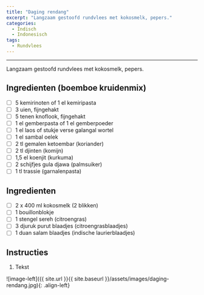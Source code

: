 ```yaml
---
title: "Daging rendang"
excerpt: "Langzaam gestoofd rundvlees met kokosmelk, pepers."
categories: 
  - Indisch
  - Indonesisch
tags: 
  - Rundvlees  
---
```


---
Langzaam gestoofd rundvlees met kokosmelk, pepers. 
## Ingredienten (boemboe kruidenmix) 
- [ ] 5 kemirinoten of 1 el kemiripasta
- [ ] 3 uien, fijngehakt
- [ ] 5 tenen knoflook, fijngehakt
- [ ] 1 el gemberpasta of 1 el gemberpoeder
- [ ] 1 el laos of stukje verse galangal wortel
- [ ] 1 el sambal oelek
- [ ] 2 tl gemalen ketoembar (koriander)
- [ ] 2 tl djinten (komijn)
- [ ] 1,5 el koenjit (kurkuma)
- [ ] 2 schijfjes gula djawa (palmsuiker)
- [ ] 1 tl trassie (garnalenpasta)

## Ingredienten

- [ ] 2 x 400 ml kokosmelk (2 blikken)
- [ ] 1 bouillonblokje
- [ ] 1 stengel sereh (citroengras)
- [ ] 3 djuruk purut blaadjes (citroengrasblaadjes)
- [ ] 1 duan salam blaadjes (indische laurierblaadjes)

## Instructies

1. Tekst

![image-left]({{ site.url }}{{ site.baseurl }}/assets/images/daging-rendang.jpg){: .align-left}